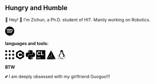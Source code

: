 <h2> Hungry and Humble </h2>

:star2: Hey! :star2: I'm Zichun, a Ph.D. student of HIT. Mainly working on Robotics.

<code><img height="30" src="https://github.com/QUIlToT/QUIlToT/blob/main/pic/spotify.svg"></code>


**languages and tools:**  

<code><img height="30" src="https://github.com/QUIlToT/QUIlToT/blob/main/pic/ros.svg"></code>
<code><img height="30" src="https://github.com/QUIlToT/QUIlToT/blob/main/pic/cplusplus.svg"></code>
<code><img height="30" src="https://github.com/QUIlToT/QUIlToT/blob/main/pic/python.svg"></code>
<code><img height="30" src="https://github.com/QUIlToT/QUIlToT/blob/main/pic/clion.svg"></code>
<code><img height="30" src="https://github.com/QUIlToT/QUIlToT/blob/main/pic/cmake.svg"></code>
<code><img height="30" src="https://github.com/QUIlToT/QUIlToT/blob/main/pic/linux.svg"></code>


**BTW**  

:two_hearts: I am deeply obsessed with my girlfriend Guoguo!!!

